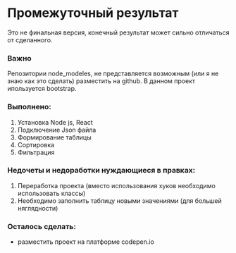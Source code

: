 # Промежуточный результат
Это не финальная версия, конечный результат может сильно отличаться от сделанного.

### Важно
Репозитории node_modeles, не представляется возможным (или я не знаю как это сделать) разместить на github.
В данном проект ипользуется bootstrap.

### Выполнено:
1) Установка Node js, React
2) Подключение Json файла
3) Формирование таблицы
4) Сортировка
5) Фильтрация

### Недочеты и недоработки нуждающиеся в правках:
1) Переработка проекта (вместо использования хуков необходимо использовать классы)
3) Необходимо заполнить таблицу новыми значениями (для большей няглядности)

### Осталось сделать:
- разместить проект на платформе codepen.io
